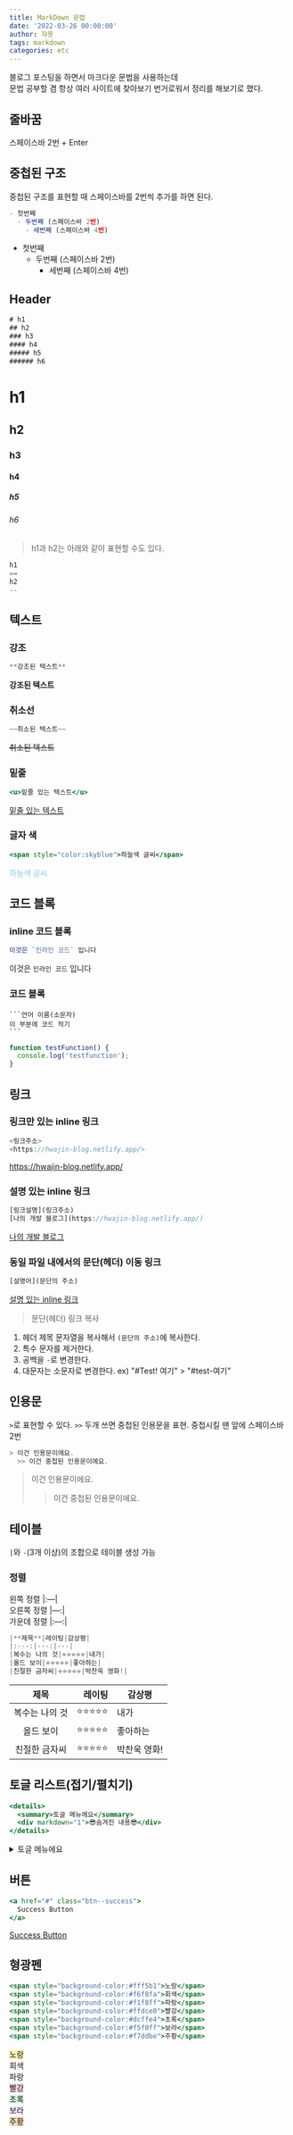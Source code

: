```yaml
---
title: MarkDown 문법
date: '2022-03-26 00:00:00'
author: 쟈몽
tags: markdown
categories: etc
---
```


블로그 포스팅을 하면서 마크다운 문법을 사용하는데  
문법 공부할 겸 항상 여러 사이트에 찾아보기 번거로워서 정리를 해보기로 했다.

## 줄바꿈

스페이스바 2번 + Enter

## 중첩된 구조

중첩된 구조를 표현할 때 스페이스바를 2번씩 추가를 하면 된다.

```jsx
- 첫번째
  - 두번째 (스페이스바 2번)
    - 세번째 (스페이스바 4번)
```

- 첫번째
  - 두번째 (스페이스바 2번)
    - 세번째 (스페이스바 4번)

## Header

```jsx
# h1
## h2
### h3
#### h4
##### h5
###### h6
```

# h1

## h2

### h3

#### h4

##### h5

###### h6

> h1과 h2는 아래와 같이 표현할 수도 있다.

```jsx
h1
==
h2
--
```

## 텍스트

### 강조

```jsx
**강조된 텍스트**
```

**강조된 텍스트**

<!-- #### 기울임

```jsx
*기울어진 텍스트*
***굵고 기울어진 텍스트***
```

*기울어진 텍스트*
***굵고 기울어진 텍스트*** -->

### 취소선

```jsx
~~취소된 텍스트~~
```

~~취소된 텍스트~~

### 밑줄

```jsx
<u>밑줄 있는 텍스트</u>
```

<u>밑줄 있는 텍스트</u>

### 글자 색

```jsx
<span style="color:skyblue">하늘색 글씨</span>
```

<span style="color:skyblue">하늘색 글씨</span>

## 코드 블록

### inline 코드 블록

```jsx
이것은 `인라인 코드` 입니다
```

이것은 `인라인 코드` 입니다

### 코드 블록

````text
```언어 이름(소문자)
이 부분에 코드 적기
```
````

```js
function testFunction() {
  console.log('testfunction');
}
```

## 링크

### 링크만 있는 inline 링크

```js
<링크주소>
<https://hwajin-blog.netlify.app/>
```

https://hwajin-blog.netlify.app/

### 설명 있는 inline 링크

```js
[링크설명](링크주소)
[나의 개발 블로그](https://hwajin-blog.netlify.app/)
```

[나의 개발 블로그](https://hwajin-blog.netlify.app/)

### 동일 파일 내에서의 문단(헤더) 이동 링크

```js
[설명어](문단의 주소)
```

[설명 있는 inline 링크](<http://localhost:8000/etc/markdown/#:~:text=blog.netlify.app/-,%EC%84%A4%EB%AA%85%20%EC%9E%88%EB%8A%94%20inline%20%EB%A7%81%ED%81%AC,-%5B%EB%A7%81%ED%81%AC%EC%84%A4%EB%AA%85%5D(%EB%A7%81%ED%81%AC%EC%A3%BC%EC%86%8C)%0A%5B%EB%82%98%EC%9D%98>)

> 문단(헤더) 링크 복사

1. 헤더 제목 문자열을 복사해서 `(문단의 주소)`에 복사한다.
2. 특수 문자를 제거한다.
3. 공백을 `-`로 변경한다.
4. 대문자는 소문자로 변경한다. ex) "#Test! 여기" > "#test-여기"

## 인용문

`>`로 표현할 수 있다. `>>` 두개 쓰면 중첩된 인용문을 표현. 중첩시킬 땐 앞에 스페이스바 2번

```js
> 이건 인용문이에요.
  >> 이건 중첩된 인용문이에요.
```

> 이건 인용문이에요.
>
> > 이건 중첩된 인용문이에요.

## 테이블

`|`와 `-`(3개 이상)의 조합으로 테이블 생성 가능

### 정렬

왼쪽 정렬 |:—|  
오른쪽 정렬 |—:|  
가운데 정렬 |:—:|

```jsx
|**제목**|레이팅|감상평|
|:---:|---:|---|
|복수는 나의 것|⭐⭐⭐⭐⭐|내가|
|올드 보이|⭐⭐⭐⭐⭐|좋아하는|
|친절한 금자씨|⭐⭐⭐⭐⭐|박찬욱 영화!|
```

|    **제목**    |     레이팅 | 감상평       |
| :------------: | ---------: | ------------ |
| 복수는 나의 것 | ⭐⭐⭐⭐⭐ | 내가         |
|   올드 보이    | ⭐⭐⭐⭐⭐ | 좋아하는     |
| 친절한 금자씨  | ⭐⭐⭐⭐⭐ | 박찬욱 영화! |

## 토글 리스트(접기/펼치기)

```jsx
<details>
  <summary>토글 메뉴에요</summary>
  <div markdown="1">😎숨겨진 내용😎</div>
</details>
```

<details>
<summary>토글 메뉴에요</summary>
<div markdown="1">

😎숨겨진 내용😎

</div>
</details>

## 버튼

```jsx
<a href="#" class="btn--success">
  Success Button
</a>
```

<a href="#" class="btn--success">Success Button</a>

## 형광펜

```jsx
<span style="background-color:#fff5b1">노랑</span>
<span style="background-color:#f6f8fa">회색</span>
<span style="background-color:#f1f8ff">파랑</span>
<span style="background-color:#ffdce0">빨강</span>
<span style="background-color:#dcffe4">초록</span>
<span style="background-color:#f5f0ff">보라</span>
<span style="background-color:#f7ddbe">주황</span>
```

<span style='background-color:#fff5b1'>노랑</span>  
<span style='background-color:#f6f8fa'>회색</span>  
<span style='background-color:#f1f8ff'>파랑</span>  
<span style='background-color:#ffdce0'>빨강</span>  
<span style='background-color:#dcffe4'>초록</span>  
<span style='background-color:#f5f0ff'>보라</span>  
<span style='background-color:#f7ddbe'>주황</span>
